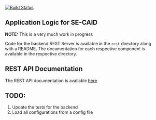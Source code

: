 [![Build Status](https://travis-ci.com/MBtech/secaid.svg?branch=master)](https://travis-ci.com/github/MBtech/secaid)
## Application Logic for SE-CAID 
**NOTE:** This is a very much work in progress

Code for the backend REST Server is available in the `rest` directory along with a README.
The documentation for each respective component is available in the respective directory. 

## REST API Documentation
The REST API documentation is available [here](https://mbtech.github.io/secaid)


## TODO: 
1. Update the tests for the backend 
2. Load all configurations from a config file